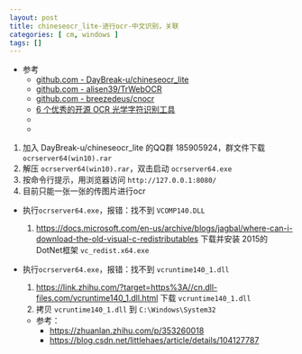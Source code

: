 ```yaml
---
layout: post
title: chineseocr_lite-进行ocr-中文识别，关联 
categories: [ cm, windows ]
tags: []
---
```


* 参考
  * [github.com - DayBreak-u/chineseocr_lite](https://github.com/DayBreak-u/chineseocr_lite)
  * [github.com - alisen39/TrWebOCR](https://github.com/alisen39/TrWebOCR)
  * [github.com - breezedeus/cnocr](https://github.com/breezedeus/cnocr)
  * [6 个优秀的开源 OCR 光学字符识别工具](https://www.oschina.net/news/40027/6-opensource-ocr-tools)
  * []()
  * []()


1. 加入 DayBreak-u/chineseocr_lite 的QQ群 185905924，群文件下载 `ocrserver64(win10).rar`
1. 解压 `ocrserver64(win10).rar`，双击启动 `ocrserver64.exe`
1. 按命令行提示，用浏览器访问 `http://127.0.0.1:8080/`
1. 目前只能一张一张的传图片进行ocr

* 执行`ocrserver64.exe`，报错：找不到 `VCOMP140.DLL`
    1. <https://docs.microsoft.com/en-us/archive/blogs/jagbal/where-can-i-download-the-old-visual-c-redistributables> 下载并安装 2015的DotNet框架 `vc_redist.x64.exe`

* 执行`ocrserver64.exe`，报错：找不到 `vcruntime140_1.dll`
    1. <https://link.zhihu.com/?target=https%3A//cn.dll-files.com/vcruntime140_1.dll.html> 下载 `vcruntime140_1.dll`
    1. 拷贝 `vcruntime140_1.dll` 到 `C:\Windows\System32`
    * 参考： 
        * <https://zhuanlan.zhihu.com/p/353260018>
        * <https://blog.csdn.net/littlehaes/article/details/104127787>
